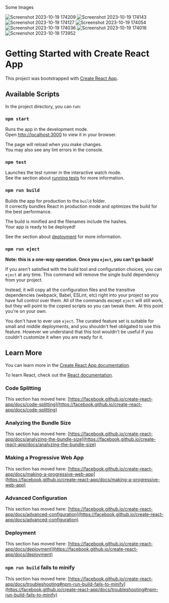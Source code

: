 Some Images




![Screenshot 2023-10-19 174209](https://github.com/shriyashshukla/food_deliverey/assets/139564061/6ddee090-bc1f-45db-884f-2c6326b785c3)
![Screenshot 2023-10-19 174143](https://github.com/shriyashshukla/food_deliverey/assets/139564061/7632b6bc-a96f-4ada-a74e-063538c9c098)
![Screenshot 2023-10-19 174127](https://github.com/shriyashshukla/food_deliverey/assets/139564061/a36c3735-e30b-4192-91d7-bbee10e11181)
![Screenshot 2023-10-19 174054](https://github.com/shriyashshukla/food_deliverey/assets/139564061/b817c9f0-bebe-44ed-a833-ee6e34c68139)
![Screenshot 2023-10-19 174036](https://github.com/shriyashshukla/food_deliverey/assets/139564061/6ce2e02f-cacc-41bf-9817-1c52dd8ccf6d)
![Screenshot 2023-10-19 174016](https://github.com/shriyashshukla/food_deliverey/assets/139564061/f60babd8-bba2-48a2-8f0a-3976b8abcb54)
![Screenshot 2023-10-19 173952](https://github.com/shriyashshukla/food_deliverey/assets/139564061/a65959b0-d286-46f1-98f0-1aec4fb42086)



# Getting Started with Create React App

This project was bootstrapped with [Create React App](https://github.com/facebook/create-react-app).

## Available Scripts

In the project directory, you can run:

### `npm start`

Runs the app in the development mode.\
Open [http://localhost:3000](http://localhost:3000) to view it in your browser.

The page will reload when you make changes.\
You may also see any lint errors in the console.

### `npm test`

Launches the test runner in the interactive watch mode.\
See the section about [running tests](https://facebook.github.io/create-react-app/docs/running-tests) for more information.

### `npm run build`

Builds the app for production to the `build` folder.\
It correctly bundles React in production mode and optimizes the build for the best performance.

The build is minified and the filenames include the hashes.\
Your app is ready to be deployed!

See the section about [deployment](https://facebook.github.io/create-react-app/docs/deployment) for more information.

### `npm run eject`

**Note: this is a one-way operation. Once you `eject`, you can't go back!**

If you aren't satisfied with the build tool and configuration choices, you can `eject` at any time. This command will remove the single build dependency from your project.

Instead, it will copy all the configuration files and the transitive dependencies (webpack, Babel, ESLint, etc) right into your project so you have full control over them. All of the commands except `eject` will still work, but they will point to the copied scripts so you can tweak them. At this point you're on your own.

You don't have to ever use `eject`. The curated feature set is suitable for small and middle deployments, and you shouldn't feel obligated to use this feature. However we understand that this tool wouldn't be useful if you couldn't customize it when you are ready for it.

## Learn More

You can learn more in the [Create React App documentation](https://facebook.github.io/create-react-app/docs/getting-started).

To learn React, check out the [React documentation](https://reactjs.org/).

### Code Splitting

This section has moved here: [https://facebook.github.io/create-react-app/docs/code-splitting](https://facebook.github.io/create-react-app/docs/code-splitting)

### Analyzing the Bundle Size

This section has moved here: [https://facebook.github.io/create-react-app/docs/analyzing-the-bundle-size](https://facebook.github.io/create-react-app/docs/analyzing-the-bundle-size)

### Making a Progressive Web App

This section has moved here: [https://facebook.github.io/create-react-app/docs/making-a-progressive-web-app](https://facebook.github.io/create-react-app/docs/making-a-progressive-web-app)

### Advanced Configuration

This section has moved here: [https://facebook.github.io/create-react-app/docs/advanced-configuration](https://facebook.github.io/create-react-app/docs/advanced-configuration)

### Deployment

This section has moved here: [https://facebook.github.io/create-react-app/docs/deployment](https://facebook.github.io/create-react-app/docs/deployment)

### `npm run build` fails to minify

This section has moved here: [https://facebook.github.io/create-react-app/docs/troubleshooting#npm-run-build-fails-to-minify](https://facebook.github.io/create-react-app/docs/troubleshooting#npm-run-build-fails-to-minify)
